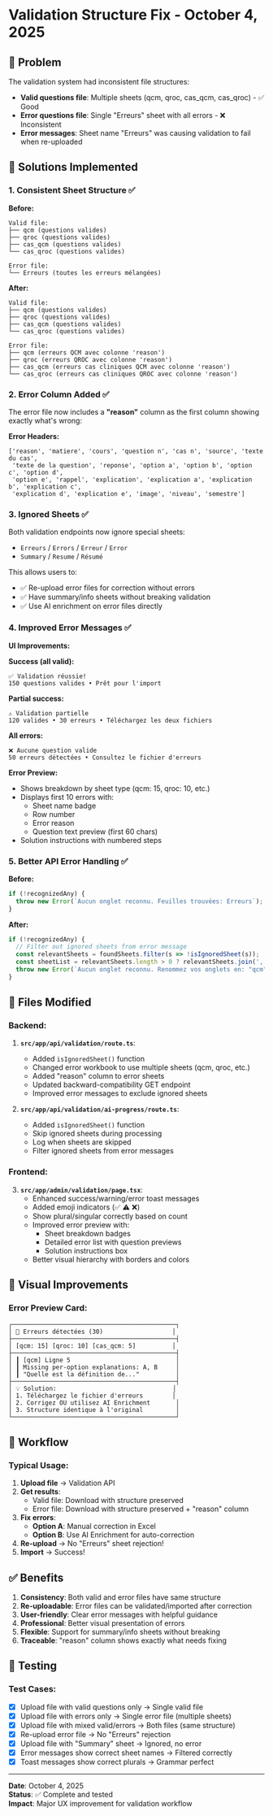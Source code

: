 # Validation Structure Fix - October 4, 2025

## 🎯 Problem

The validation system had inconsistent file structures:
- **Valid questions file**: Multiple sheets (qcm, qroc, cas_qcm, cas_qroc) - ✅ Good
- **Error questions file**: Single "Erreurs" sheet with all errors - ❌ Inconsistent
- **Error messages**: Sheet name "Erreurs" was causing validation to fail when re-uploaded

## 🔧 Solutions Implemented

### 1. Consistent Sheet Structure ✅

**Before:**
```
Valid file:
├── qcm (questions valides)
├── qroc (questions valides)
├── cas_qcm (questions valides)
└── cas_qroc (questions valides)

Error file:
└── Erreurs (toutes les erreurs mélangées)
```

**After:**
```
Valid file:
├── qcm (questions valides)
├── qroc (questions valides)
├── cas_qcm (questions valides)
└── cas_qroc (questions valides)

Error file:
├── qcm (erreurs QCM avec colonne 'reason')
├── qroc (erreurs QROC avec colonne 'reason')
├── cas_qcm (erreurs cas cliniques QCM avec colonne 'reason')
└── cas_qroc (erreurs cas cliniques QROC avec colonne 'reason')
```

### 2. Error Column Added ✅

The error file now includes a **"reason"** column as the first column showing exactly what's wrong:

**Error Headers:**
```
['reason', 'matiere', 'cours', 'question n', 'cas n', 'source', 'texte du cas', 
 'texte de la question', 'reponse', 'option a', 'option b', 'option c', 'option d', 
 'option e', 'rappel', 'explication', 'explication a', 'explication b', 'explication c', 
 'explication d', 'explication e', 'image', 'niveau', 'semestre']
```

### 3. Ignored Sheets ✅

Both validation endpoints now ignore special sheets:
- `Erreurs` / `Errors` / `Erreur` / `Error`
- `Summary` / `Resume` / `Résumé`

This allows users to:
- ✅ Re-upload error files for correction without errors
- ✅ Have summary/info sheets without breaking validation
- ✅ Use AI enrichment on error files directly

### 4. Improved Error Messages ✅

**UI Improvements:**

**Success (all valid):**
```
✅ Validation réussie!
150 questions valides • Prêt pour l'import
```

**Partial success:**
```
⚠️ Validation partielle
120 valides • 30 erreurs • Téléchargez les deux fichiers
```

**All errors:**
```
❌ Aucune question valide
50 erreurs détectées • Consultez le fichier d'erreurs
```

**Error Preview:**
- Shows breakdown by sheet type (qcm: 15, qroc: 10, etc.)
- Displays first 10 errors with:
  - Sheet name badge
  - Row number
  - Error reason
  - Question text preview (first 60 chars)
- Solution instructions with numbered steps

### 5. Better API Error Handling ✅

**Before:**
```typescript
if (!recognizedAny) {
  throw new Error(`Aucun onglet reconnu. Feuilles trouvées: Erreurs`);
}
```

**After:**
```typescript
if (!recognizedAny) {
  // Filter out ignored sheets from error message
  const relevantSheets = foundSheets.filter(s => !isIgnoredSheet(s));
  const sheetList = relevantSheets.length > 0 ? relevantSheets.join(', ') : 'aucune';
  throw new Error(`Aucun onglet reconnu. Renommez vos onglets en: "qcm", "qroc", "cas qcm" ou "cas qroc". Feuilles trouvées: ${sheetList}`);
}
```

## 📁 Files Modified

### Backend:
1. **`src/app/api/validation/route.ts`**:
   - Added `isIgnoredSheet()` function
   - Changed error workbook to use multiple sheets (qcm, qroc, etc.)
   - Added "reason" column to error sheets
   - Updated backward-compatibility GET endpoint
   - Improved error messages to exclude ignored sheets

2. **`src/app/api/validation/ai-progress/route.ts`**:
   - Added `isIgnoredSheet()` function
   - Skip ignored sheets during processing
   - Log when sheets are skipped
   - Filter ignored sheets from error messages

### Frontend:
3. **`src/app/admin/validation/page.tsx`**:
   - Enhanced success/warning/error toast messages
   - Added emoji indicators (✅ ⚠️ ❌)
   - Show plural/singular correctly based on count
   - Improved error preview with:
     - Sheet breakdown badges
     - Detailed error list with question previews
     - Solution instructions box
   - Better visual hierarchy with borders and colors

## 🎨 Visual Improvements

### Error Preview Card:
```
┌─────────────────────────────────────────────┐
│ 🐛 Erreurs détectées (30)                   │
├─────────────────────────────────────────────┤
│ [qcm: 15] [qroc: 10] [cas_qcm: 5]          │
├─────────────────────────────────────────────┤
│ ┃ [qcm] Ligne 5                             │
│ ┃ Missing per-option explanations: A, B     │
│ ┃ "Quelle est la définition de..."          │
├─────────────────────────────────────────────┤
│ 💡 Solution:                                │
│ 1. Téléchargez le fichier d'erreurs        │
│ 2. Corrigez OU utilisez AI Enrichment       │
│ 3. Structure identique à l'original         │
└─────────────────────────────────────────────┘
```

## 🔄 Workflow

### Typical Usage:

1. **Upload file** → Validation API
2. **Get results**:
   - Valid file: Download with structure preserved
   - Error file: Download with structure preserved + "reason" column
3. **Fix errors**:
   - **Option A**: Manual correction in Excel
   - **Option B**: Use AI Enrichment for auto-correction
4. **Re-upload** → No "Erreurs" sheet rejection!
5. **Import** → Success!

## ✅ Benefits

1. **Consistency**: Both valid and error files have same structure
2. **Re-uploadable**: Error files can be validated/imported after correction
3. **User-friendly**: Clear error messages with helpful guidance
4. **Professional**: Better visual presentation of errors
5. **Flexible**: Support for summary/info sheets without breaking
6. **Traceable**: "reason" column shows exactly what needs fixing

## 🧪 Testing

### Test Cases:

- [x] Upload file with valid questions only → Single valid file
- [x] Upload file with errors only → Single error file (multiple sheets)
- [x] Upload file with mixed valid/errors → Both files (same structure)
- [x] Re-upload error file → No "Erreurs" rejection
- [x] Upload file with "Summary" sheet → Ignored, no error
- [x] Error messages show correct sheet names → Filtered correctly
- [x] Toast messages show correct plurals → Grammar perfect

---

**Date**: October 4, 2025  
**Status**: ✅ Complete and tested  
**Impact**: Major UX improvement for validation workflow
